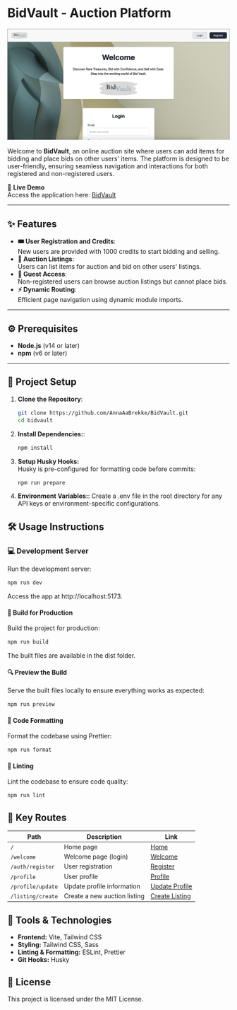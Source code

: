 # BidVault - Auction Platform

![BidVault Screenshot](public/Welome-bidVault.png)

Welcome to **BidVault**, an online auction site where users can add items for bidding and place bids on other users' items. The platform is designed to be user-friendly, ensuring seamless navigation and interactions for both registered and non-registered users.

🔗 **Live Demo**  
Access the application here: [BidVault](https://bidvault.netlify.app/welcome)

---

## ✨ Features

- **🎟️ User Registration and Credits**:  
  New users are provided with 1000 credits to start bidding and selling.
- **📝 Auction Listings**:  
  Users can list items for auction and bid on other users' listings.
- **👤 Guest Access**:  
  Non-registered users can browse auction listings but cannot place bids.
- **⚡ Dynamic Routing**:  
  Efficient page navigation using dynamic module imports.

---

## ⚙️ Prerequisites

- **Node.js** (v14 or later)
- **npm** (v6 or later)

---

## 🚧 Project Setup

1. **Clone the Repository**:

   ```bash
   git clone https://github.com/AnnaAaBrekke/BidVault.git
   cd bidvault
   ```

2. **Install Dependencies:**:

   ```bash
   npm install
   ```

3. **Setup Husky Hooks:**  
   Husky is pre-configured for formatting code before commits:

   ```bash
   npm run prepare
   ```

4. **Environment Variables:**:
   Create a .env file in the root directory for any API keys or environment-specific configurations.

## 🛠️ Usage Instructions

### 💻 Development Server

Run the development server:

```bash
npm run dev
```

Access the app at http://localhost:5173.

#### 🚀 Build for Production

Build the project for production:

```bash
npm run build
```

The built files are available in the dist folder.

#### 🔍 Preview the Build

Serve the built files locally to ensure everything works as expected:

```bash
npm run preview
```

#### 🎨 Code Formatting

Format the codebase using Prettier:

```bash
npm run format
```

#### 🧹 Linting

Lint the codebase to ensure code quality:

```bash
npm run lint
```

## 🔑 Key Routes

| Path              | Description                  | Link                                                          |
| ----------------- | ---------------------------- | ------------------------------------------------------------- |
| `/`               | Home page                    | [Home](https://bidvault.netlify.app/)                         |
| `/welcome`        | Welcome page (login)         | [Welcome](https://bidvault.netlify.app/welcome)               |
| `/auth/register`  | User registration            | [Register](https://bidvault.netlify.app/auth/register)        |
| `/profile`        | User profile                 | [Profile](https://bidvault.netlify.app/profile)               |
| `/profile/update` | Update profile information   | [Update Profile](https://bidvault.netlify.app/profile/update) |
| `/listing/create` | Create a new auction listing | [Create Listing](https://bidvault.netlify.app/listing/create) |

## 🔧 Tools & Technologies

- **Frontend:** Vite, Tailwind CSS
- **Styling:** Tailwind CSS, Sass
- **Linting & Formatting:** ESLint, Prettier
- **Git Hooks:** Husky

## 📜 License

This project is licensed under the MIT License.
